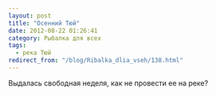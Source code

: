 ```yaml
---
layout: post
title: "Осенний Тюй"
date: 2012-08-22 01:26:41
category: Рыбалка для всех
tags:
  - река Тюй
redirect_from: "/blog/Ribalka_dlia_vseh/138.html"
---
```

Выдалась свободная неделя, как не провести ее на реке?
